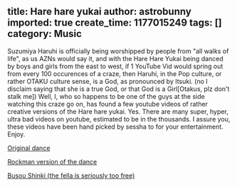 title: Hare hare yukai
author: astrobunny
imported: true
create_time: 1177015249
tags: []
category: Music
---
Suzumiya Haruhi&nbsp;is&nbsp;officially being worshipped by people from "all walks of life", as us AZNs would say it, and with the Hare Hare Yukai being danced by boys and girls from the east to west, if 1 YouTube Vid would spring out from every 100 occurences of a craze, then Haruhi, in the Pop culture, or rather OTAKU culture sense, is a God, as pronounced by Itsuki. (no I disclaim saying that she is a true God, or that God is a Girl[Otakus, plz don't stalk me])&nbsp;Well, I, who so happens to be one of the guys at the side watching this craze go on, has found a few youtube videos of rather creative versions of the Hare hare yukai. Yes. There are many super, hyper, ultra bad videos on youtube, estimated to be in the thousands. I assure you, these videos have been hand picked by sessha to for your entertainment. Enjoy.  
  
 [Original dance](http://www.youtube.com/watch?v=2tjWrkg_7K8 "Original dance")  
  
 [Rockman version of the dance](http://www.youtube.com/watch?v=BoQEuQLbVl0)  
  
 [Busou Shinki (the fella is seriously too free)](http://www.youtube.com/watch?v=NrmUiSZjYMg)

